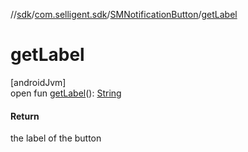 //[sdk](../../../index.md)/[com.selligent.sdk](../index.md)/[SMNotificationButton](index.md)/[getLabel](get-label.md)

# getLabel

[androidJvm]\
open fun [getLabel](get-label.md)(): [String](https://developer.android.com/reference/kotlin/java/lang/String.html)

#### Return

the label of the button
